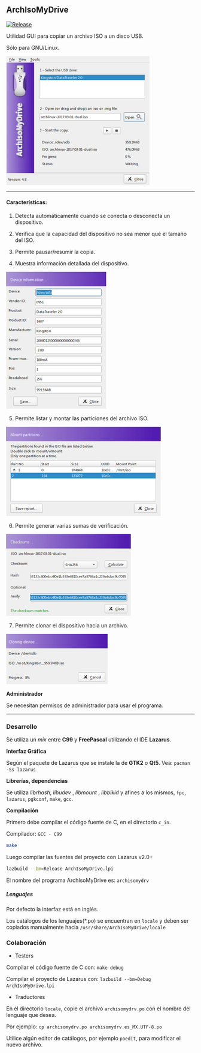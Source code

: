## ArchIsoMyDrive

[![Release](https://img.shields.io/github/v/release/daltomi/ArchIsoMyDrive)](https://github.com/daltomi/ArchIsoMyDrive/releases/latest)

Utilidad GUI para copiar un archivo ISO a un disco USB.

Sólo para GNU/Linux.

<img src="https://github.com/daltomi/ArchIsoMyDrive/raw/master/screenshot/main.jpg"/>

____

#### Características:

1. Detecta automáticamente cuando se conecta o desconecta un dispositivo.

2. Verifica que la capacidad del dispositivo no sea menor que el tamaño del ISO.

3. Permite pausar/resumir la copia.

4. Muestra información detallada del dispositivo.

<img src="https://github.com/daltomi/ArchIsoMyDrive/raw/master/screenshot/info.jpg"/>

5. Permite listar y montar las particiones del archivo ISO.

<img src="https://github.com/daltomi/ArchIsoMyDrive/raw/master/screenshot/mount.jpg"/>

6. Permite generar varias sumas de verificación.

<img src="https://github.com/daltomi/ArchIsoMyDrive/raw/master/screenshot/checksums.jpg"/>

7. Permite clonar el dispositivo hacia un archivo.

<img src="https://github.com/daltomi/ArchIsoMyDrive/raw/master/screenshot/clone.jpg"/>


**Administrador**

Se necesitan permisos de administrador para usar el programa.

____

### Desarrollo

Se utiliza un _mix_ entre **C99** y **FreePascal** utilizando el IDE **Lazarus**.

**Interfaz Gráfica**

Según el paquete de Lazarus que se instale la de **GTK2** o **Qt5**. Vea: `pacman -Ss lazarus`

**Librerías, dependencias**

Se utiliza _librhash_, _libudev_ , _libmount_ , _libblkid_ y afines a los mismos, `fpc`, `lazarus`, `pgkconf`, `make`, `gcc`.

**Compilación**

Primero debe compilar el código fuente de C, en el directorio `c_in`.

Compilador: `GCC - C99`

```bash
make
```
Luego compilar las fuentes del proyecto con Lazarus v2.0+

```bash
lazbuild --bm=Release ArchIsoMyDrive.lpi
```

El nombre del programa ArchIsoMyDrive es: `archisomydrv`

##### Lenguajes

Por defecto la interfaz está en inglés.

Los catálogos de los lenguajes(*.po) se encuentran en  `locale` y deben ser
copiados manualmente hacia `/usr/share/ArchIsoMyDrive/locale`

### Colaboración

* Testers

Compilar el código fuente de C con: `make debug`

Compilar el proyecto de Lazarus con: `lazbuild --bm=Debug ArchIsoMyDrive.lpi`


* Traductores

En el directorio `locale`, copie el archivo `archisomydrv.po` con el nombre del lenguaje que desea.

Por ejemplo: `cp archisomydrv.po archisomydrv.es_MX.UTF-8.po`

Utilice algún editor de catálogos, por ejemplo `poedit`, para modificar el nuevo archivo.


